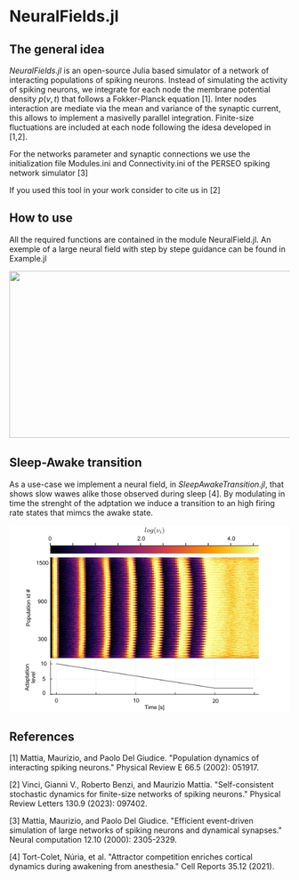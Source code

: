# NeuralFields.jl
## The general idea
*NeuralFields.jl* is an open-source Julia based simulator of a network of interacting populations of spiking neurons.
Instead of simulating the activity of spiking neurons, we integrate for each node the membrane potential density $p(v,t)$
that follows a Fokker-Planck equation [1]. Inter nodes interaction are mediate via the mean and variance of the synaptic current, this allows
to implement a masivelly parallel integration.
Finite-size fluctuations are included at each node following the idesa developed in [1,2].

For the networks parameter and synaptic connections we use the initialization file Modules.ini and Connectivity.ini of the PERSEO spiking network simulator [3]

If you used this tool in your work consider to cite us in [2]


## How to use
All the required functions are contained in the module NeuralField.jl. An exemple of a large neural field with step by stepe guidance can be found in Example.jl 

<img src="SNNvsSFP2.gif" width="600" height="300" />

## Sleep-Awake transition
As a use-case we implement a neural field, in *SleepAwakeTransition.jl*, that shows slow wawes alike those observed during sleep [4]. By modulating in time the strenght of the adptation we induce a transition to an high firing rate states that mimcs the awake state.

<img src="AwakeTransit.png" />


## References

[1] Mattia, Maurizio, and Paolo Del Giudice. "Population dynamics of interacting spiking neurons." Physical Review E 66.5 (2002): 051917.

[2] Vinci, Gianni V., Roberto Benzi, and Maurizio Mattia. "Self-consistent stochastic dynamics for finite-size networks of spiking neurons." Physical Review Letters 130.9 (2023): 097402.

[3] Mattia, Maurizio, and Paolo Del Giudice. "Efficient event-driven simulation of large networks of spiking neurons and dynamical synapses." Neural computation 12.10 (2000): 2305-2329.

[4] Tort-Colet, Núria, et al. "Attractor competition enriches cortical dynamics during awakening from anesthesia." Cell Reports 35.12 (2021).

